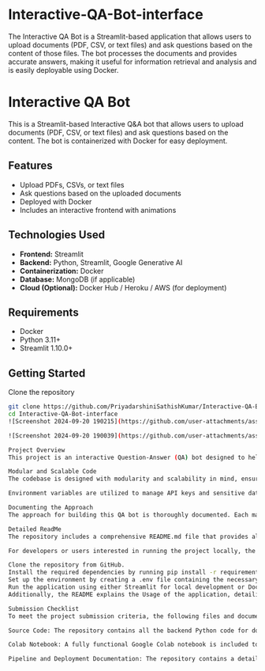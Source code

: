# Interactive-QA-Bot-interface
The Interactive QA Bot is a Streamlit-based application that allows users to upload documents (PDF, CSV, or text files) and ask questions based on the content of those files. The bot processes the documents and provides accurate answers, making it useful for information retrieval and analysis and is easily deployable using Docker.

# Interactive QA Bot

This is a Streamlit-based Interactive Q&A bot that allows users to upload documents (PDF, CSV, or text files) and ask questions based on the content. The bot is containerized with Docker for easy deployment.

## Features
- Upload PDFs, CSVs, or text files
- Ask questions based on the uploaded documents
- Deployed with Docker
- Includes an interactive frontend with animations

## Technologies Used
- **Frontend:** Streamlit
- **Backend:** Python, Streamlit, Google Generative AI
- **Containerization:** Docker
- **Database:** MongoDB (if applicable)
- **Cloud (Optional):** Docker Hub / Heroku / AWS (for deployment)

## Requirements

- Docker
- Python 3.11+
- Streamlit 1.10.0+

## Getting Started

Clone the repository
```bash
git clone https://github.com/PriyadarshiniSathishKumar/Interactive-QA-Bot-interface.git
cd Interactive-QA-Bot-interface
![Screenshot 2024-09-20 190215](https://github.com/user-attachments/assets/e89c5830-3c46-4d43-a383-c3748b58dd2f)

![Screenshot 2024-09-20 190039](https://github.com/user-attachments/assets/0d793776-181e-48ce-a11f-5647834a1a81)

Project Overview
This project is an interactive Question-Answer (QA) bot designed to help users ask questions based on the content of uploaded documents. The bot processes various document types such as PDFs, CSVs, and text files, utilizing Google Generative AI to generate responses. The project features a streamlined frontend built using Streamlit, while the backend handles document processing and AI integration. Additionally, the application is fully containerized using Docker to ensure easy deployment across different environments.

Modular and Scalable Code
The codebase is designed with modularity and scalability in mind, ensuring maintainability and ease of future development. The frontend is built using Streamlit, where individual components handle file uploads, user queries, and displaying AI-generated responses. On the backend, key functionalities such as document parsing, question processing, and API interaction are separated into different modules, adhering to best practices in object-oriented programming (OOP).

Environment variables are utilized to manage API keys and sensitive data securely, which are loaded through a .env file using the python-dotenv library. Clean coding practices such as separation of concerns, error handling, and logging are followed, ensuring the application is robust and scalable.

Documenting the Approach
The approach for building this QA bot is thoroughly documented. Each major decision—such as selecting Streamlit for the frontend and handling various document formats—is explained in the codebase through detailed comments. Additionally, the project documentation includes a section that outlines the challenges encountered (e.g., Docker build issues, handling API limitations, managing large files) and the corresponding solutions implemented. This documentation not only aids future development but also helps reviewers understand the thought process behind key decisions.

Detailed ReadMe
The repository includes a comprehensive README.md file that provides all the necessary information to set up, run, and use the application. The README starts with a Project Overview describing the purpose and core functionality of the QA bot. It also lists the Technologies Used, including Python, Streamlit, Docker, and Google Generative AI.

For developers or users interested in running the project locally, the Setup Instructions section provides step-by-step guidance:

Clone the repository from GitHub.
Install the required dependencies by running pip install -r requirements.txt.
Set up the environment by creating a .env file containing the necessary API keys and configurations.
Run the application using either Streamlit for local development or Docker for deployment (docker build and docker run commands).
Additionally, the README explains the Usage of the application, detailing how users can upload documents, ask questions, and receive AI-generated answers. For deployment, the Deployment Instructions section outlines the steps to containerize and deploy the application using Docker, including troubleshooting common Docker issues.

Submission Checklist
To meet the project submission criteria, the following files and documentation are included:

Source Code: The repository contains all the backend Python code for document processing and AI question-answering. The frontend Streamlit components are also modularized for easy readability and future expansion.

Colab Notebook: A fully functional Google Colab notebook is included to demonstrate how the QA bot works with different document types. The notebook contains code cells showcasing how the model processes documents and generates answers, with explanations of each step.

Pipeline and Deployment Documentation: The repository contains a detailed description of the pipeline, from document upload to AI response. This includes how documents are parsed, questions are processed, and responses are retrieved. Additionally, instructions for deploying the application using Docker are provided, ensuring the bot can be easily launched in different environments.



